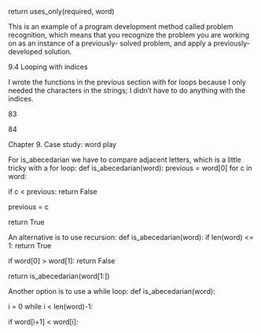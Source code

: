 return uses_only(required, word)

This is an example of a program development method called problem recognition, which means that you recognize the problem you are working on as an instance of a previously- solved problem, and apply a previously-developed solution.

9.4 Looping with indices

I wrote the functions in the previous section with for loops because I only needed the characters in the strings; I didn’t have to do anything with the indices.

83

84

Chapter 9. Case study: word play

For is_abecedarian we have to compare adjacent letters, which is a little tricky with a for loop: def is_abecedarian(word): previous = word[0] for c in word:

if c < previous: return False

previous = c

return True

An alternative is to use recursion: def is_abecedarian(word): if len(word) <= 1: return True

if word[0] > word[1]: return False

return is_abecedarian(word[1:])

Another option is to use a while loop: def is_abecedarian(word):

i = 0 while i < len(word)-1:

if word[i+1] < word[i]: